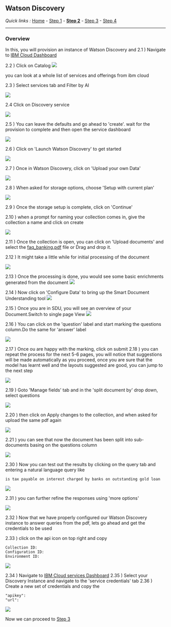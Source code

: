 ## Watson Discovery

*Quick links :*
[Home](/README.md) - [Step 1](https://github.com/krishnac7/Smart-FAQ-Assistant/tree/master/Step1-Wml) - [**Step 2**](https://github.com/krishnac7/Smart-FAQ-Assistant/tree/master/Step2-Discovery) - [Step 3](https://github.com/krishnac7/Smart-FAQ-Assistant/tree/master/Step3-Functions) - [Step 4](https://github.com/krishnac7/Smart-FAQ-Assistant/tree/master/Step4-Assistant)
***


### Overview

In this, you will provision an instance of Watson Discovery and
2.1 ) Navigate to [IBM Cloud Dashboard](https://cloud.ibm.com/)

2.2 ) Click on Catalog
![](../Media/imgd/dashboard.png)

you can look at a whole list of services and offerings from ibm cloud

2.3 ) Select services tab and Filter by AI

![](../Media/imgd/services.png)

2.4 Click on Discovery service

![](../Media/imgd/discovery.png)

2.5 ) You can leave the defaults and go ahead to 'create'. wait for the provision to complete and then open the service dashboard

![](../Media/imgd/createDiscovery.gif)

2.6 ) Click on 'Launch Watson Discovery' to get started

![](../Media/imgd/launchDiscovery.png)

2.7 ) Once in Watson Discovery, click on 'Upload your own Data'

![](../Media/imgd/uploadData.png)

2.8 ) When asked for storage options, choose 'Setup with current plan'

![](../Media/imgd/setUpStorage.png)

2.9 ) Once the storage setup is complete, click on 'Continue'

2.10 ) when a prompt for naming your collection comes in, give the collection a name and click on create

![](../Media/imgd/nameCollection.png)

2.11 ) Once the collection is open, you can click on 'Upload documents' and select the [faq_banking.pdf](https://github.com/krishnac7/Smart-FAQ-Assistant/blob/master/Step2-Discovery/faq_banking.pdf) file or Drag and drop it.

2.12 ) It might take a little while for initial processing of the document

![](../Media/imgd/processingDocuments.gif)

2.13 ) Once the processing is done, you would see some basic enrichments generated from the document
![](../Media/imgd/enrichments.png)

2.14 ) Now click on 'Configure Data' to bring up the Smart Document Understanding tool
![](../Media/imgd/configureData.png)

2.15 ) Once you are in SDU, you will see an overview of your Document.Switch to single page View
![](../Media/imgd/singlePageView.png)

2.16 ) You can click on the 'question' label and start marking the questions column.Do the same for 'answer' label

![](../Media/imgd/markAnswers.gif)

2.17 ) Once ou are happy with the marking, click on submit
2.18 ) you can repeat the process for the next 5-6 pages, you will notice that suggestions will be made automatically as you proceed, once you are sure that the model has learnt well and the layouts suggested are good, you can jump to the next step

![](../Media/imgd/suggestions.png)

2.19 ) Goto 'Manage fields' tab and in the 'split document by' drop down, select questions

![](../Media/imgd/manageFields.png)

2.20 ) then click on Apply changes to the collection, and when asked for upload the same pdf again

![](../Media/imgd/applyChanges.gif)

2.21 ) you can see that now the document has been split into sub-documents basing on the questions column

![](../Media/imgd/documentSplit.png)



2.30 ) Now you can test out the results by clicking on the query tab and entering a natural language query like 

```
is tax payable on interest charged by banks on outstanding gold loan
```
![](../Media/imgd/query.png)

2.31 ) you can further refine the responses using 'more options'

![](../Media/imgd/refineResult.gif)

2.32 ) Now that we have properly configured our Watson Discovery instance to answer queries from the pdf, lets go ahead and get the credentials to be used

2.33 ) click on the api icon on top right and copy
```
Collection ID:
Configuration ID:
Environment ID:
```
![](../Media/imgd/apiDetails.png)

2.34 ) Navigate to [IBM Cloud services Dashboard](https://cloud.ibm.com/resources)
2.35 ) Select your Discovery Instance and navigate to the 'service credentials' tab
2.36 ) Create a new set of credentials and copy the

```
"apikey":
"url":
```
![](../Media/imgd/serviceCredentials.gif)


Now we can proceed to [Step 3](https://github.com/krishnac7/Smart-FAQ-Assistant/tree/master/Step3-Functions)
